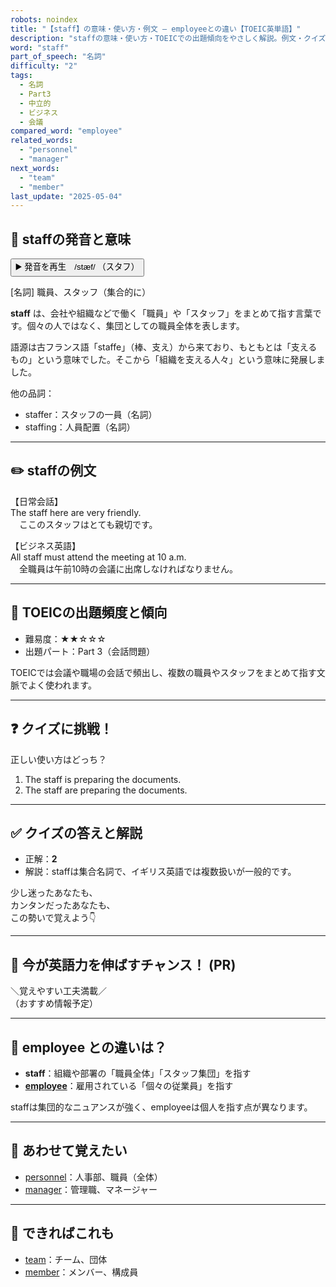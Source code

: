 ```yaml
---
robots: noindex
title: "【staff】の意味・使い方・例文 ― employeeとの違い【TOEIC英単語】"
description: "staffの意味・使い方・TOEICでの出題傾向をやさしく解説。例文・クイズ付きでemployeeとの違いもわかりやすく学べます。"
word: "staff"
part_of_speech: "名詞"
difficulty: "2"
tags:
  - 名詞
  - Part3
  - 中立的
  - ビジネス
  - 会議
compared_word: "employee"
related_words:
  - "personnel"
  - "manager"
next_words:
  - "team"
  - "member"
last_update: "2025-05-04"
---
```


## 🔰 staffの発音と意味

<button class="play-audio" onclick="playTTS('staff')">
  <span class="play-audio-main">
    ▶️ 発音を再生　/stæf/
  </span>
  <span class="play-audio-sub">
    （スタフ）
  </span>
</button>

[名詞] 職員、スタッフ（集合的に）

**staff** は、会社や組織などで働く「職員」や「スタッフ」をまとめて指す言葉です。個々の人ではなく、集団としての職員全体を表します。

語源は古フランス語「staffe」（棒、支え）から来ており、もともとは「支えるもの」という意味でした。そこから「組織を支える人々」という意味に発展しました。

他の品詞：  
- staffer：スタッフの一員（名詞）
- staffing：人員配置（名詞）

---

## ✏️ staffの例文

【日常会話】  
The staff here are very friendly.  
　ここのスタッフはとても親切です。

【ビジネス英語】  
All staff must attend the meeting at 10 a.m.  
　全職員は午前10時の会議に出席しなければなりません。

---

## 🎯 TOEICの出題頻度と傾向

- 難易度：★★☆☆☆
- 出題パート：Part 3（会話問題）

TOEICでは会議や職場の会話で頻出し、複数の職員やスタッフをまとめて指す文脈でよく使われます。

---

## ❓ クイズに挑戦！

正しい使い方はどっち？

1. The staff is preparing the documents.  
2. The staff are preparing the documents.

---

## ✅ クイズの答えと解説

- 正解：**2**
- 解説：staffは集合名詞で、イギリス英語では複数扱いが一般的です。

少し迷ったあなたも、  
カンタンだったあなたも、  
この勢いで覚えよう👇️

---

## 🚀 今が英語力を伸ばすチャンス！ (PR)

<div class="info-center">
＼覚えやすい工夫満載／<br>  
（おすすめ情報予定）
</div>

---

## 🤔  employee との違いは？

- **staff**：組織や部署の「職員全体」「スタッフ集団」を指す
- **[employee](/word/employee/)**：雇用されている「個々の従業員」を指す

staffは集団的なニュアンスが強く、employeeは個人を指す点が異なります。

---

## 🧩 あわせて覚えたい

- [personnel](/word/personnel/)：人事部、職員（全体）
- [manager](/word/manager/)：管理職、マネージャー

---

## 📖 できればこれも

- [team](/word/team/)：チーム、団体
- [member](/word/member/)：メンバー、構成員

<!-- cvid: aid02_bid29 -->

